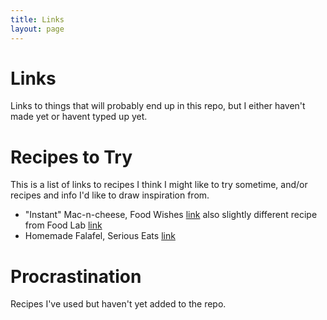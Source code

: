 ```yaml
---
title: Links
layout: page
---
```

# Links
Links to things that will probably end up in this repo, but I either haven't made yet or havent typed up yet.

# Recipes to Try
This is a list of links to recipes I think I might like to try sometime, and/or recipes and info I'd like to draw inspiration from.

* "Instant" Mac-n-cheese, Food Wishes [link](https://foodwishes.blogspot.com/2019/03/instant-mac-and-cheese-thinking-outside.html) also slightly different recipe from Food Lab [link](https://www.seriouseats.com/2017/01/the-food-lab-3-ingredient-fast-easy-stovetop-macaroni-and-cheese.html)
* Homemade Falafel, Serious Eats [link](https://www.seriouseats.com/2016/03/the-food-lab-vegan-experience-best-homemade-falafel.html)

# Procrastination
Recipes I've used but haven't yet added to the repo.

